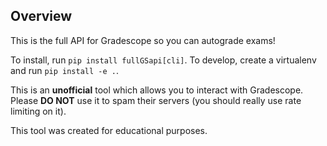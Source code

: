 ## Overview
This is the full API for Gradescope so you can autograde exams!

To install, run `pip install fullGSapi[cli]`. To develop, create a virtualenv and run `pip install -e .`.

This is an **unofficial** tool which allows you to interact with Gradescope. Please **DO NOT** use it to spam their servers (you should really use rate limiting on it).

This tool was created for educational purposes.